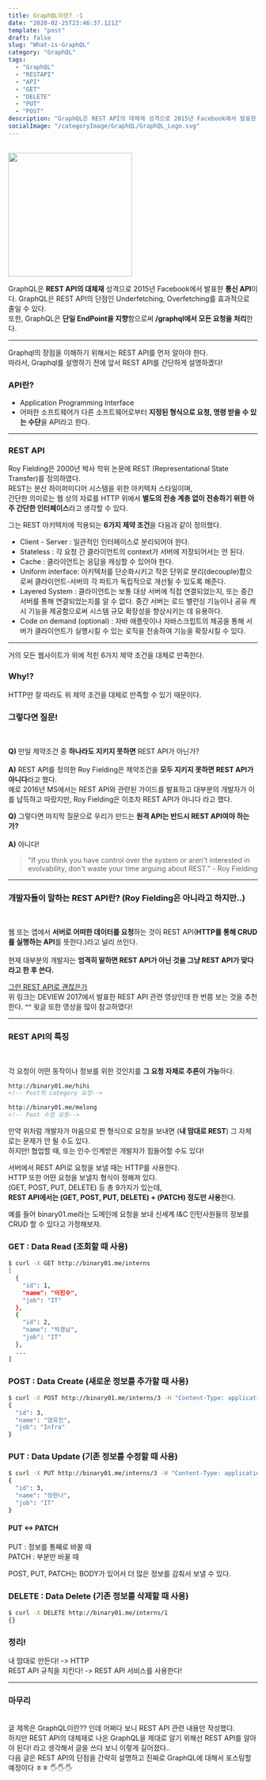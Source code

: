 ```yaml
---
title: GraphQL이란? -1
date: "2020-02-25T23:46:37.121Z"
template: "post"
draft: false
slug: "What-is-GraphQL"
category: "GraphQL"
tags:
  - "GraphQL"
  - "RESTAPI"
  - "API"
  - "GET"
  - "DELETE"
  - "PUT"
  - "POST"
description: "GraphQL은 REST API의 대체재 성격으로 2015년 Facebook에서 발표한 통신 API이다..."
socialImage: "/categoryImage/GraphQL/GraphQL_Logo.svg"
---
```


<br/><img src="/categoryImage/GraphQL/GraphQL_Logo.svg" width="250px">

GraphQL은 **REST API의 대체재** 성격으로 2015년 Facebook에서 발표한 **통신 API**이다.
GraphQL은 REST API의 단점인 Underfetching, Overfetching를 효과적으로 줄일 수 있다.  
또한, GraphQL은 **단일 EndPoint을 지향**함으로써 **/graphql에서 모든 요청을 처리**한다.  

---

Graphql의 장점을 이해하기 위해서는 REST API를 먼저 알아야 한다.<br/>
따라서, Graphql를 설명하기 전에 앞서 REST API를 간단하게 설명하겠다!

### API란?
* Application Programming Interface
* 어떠한 소프트웨어가 다른 소프트웨어로부터 **지정된 형식으로 요청, 명령 받을 수 있는 수단**을 API라고 한다.

---

### REST API

Roy Fielding은 2000년 박사 학위 논문에 REST (Representational State Transfer)를 정의하였다.<br/>
REST는 분산 하이퍼미디어 시스템을 위한 아키텍처 스타일이며,<br/>
간단한 의미로는 웹 상의 자료를 HTTP 위에서 **별도의 전송 계층 없이 전송하기 위한 아주 간단한 인터페이스**라고 생각할 수 있다.<br/>

그는 REST 아키텍처에 적용되는 **6가지 제약 조건**을 다음과 같이 정의했다.

* Client - Server : 일관적인 인터페이스로 분리되어야 한다.
* Stateless : 각 요청 간 클라이언트의 context가 서버에 저장되어서는 안 된다.
* Cache : 클라이언트는 응답을 캐싱할 수 있어야 한다.
* Uniform interface: 아키텍처를 단순화시키고 작은 단위로 분리(decouple)함으로써 클라이언트-서버의 각 파트가 독립적으로 개선될 수 있도록 해준다.
* Layered System : 클라이언트는 보통 대상 서버에 직접 연결되었는지, 또는 중간 서버를 통해 연결되었는지를 알 수 없다. 중간 서버는 로드 밸런싱 기능이나 공유 캐시 기능을 제공함으로써 시스템 규모 확장성을 향상시키는 데 유용하다.
* Code on demand (optional) : 자바 애플릿이나 자바스크립트의 제공을 통해 서버가 클라이언트가 실행시킬 수 있는 로직을 전송하여 기능을 확장시킬 수 있다.

---

거의 모든 웹사이트가 위에 적힌 6가지 제약 조건을 대체로 만족한다.<br/>
### Why!?
HTTP만 잘 따라도 위 제약 조건을 대체로 만족할 수 있기 때문이다. <br/>

### 그렇다면 질문!
<br/>

**Q)** 만일 제약조건 중 **하나라도 지키지 못하면** REST API가 아닌가?<br/><br/>
**A)** REST API를 정의한 Roy Fielding은 제약조건을 **모두 지키지 못하면 REST API가 아니다**라고 했다.<br/>
예로 2016년 MS에서는 REST API와 관련된 가이드를 발표하고 대부분의 개발자가 이를 납득하고 따랐지만, Roy Fielding은 이조차 REST API가 아니다 라고 했다.<br/>

**Q)** 그렇다면 마지막 질문으로 우리가 만드는 **원격 API는 반드시 REST API여야 하는가?**<br/><br/>
**A)** 아니다!
> "If you think you have control over the system or aren't interested in evolvability, don't waste your time arguing about REST." - Roy Fielding

---

### 개발자들이 말하는 REST API란? (Roy Fielding은 아니라고 하지만..)

<br/>

웹 또는 앱에서 **서버로 어떠한 데이터를 요청**하는 것이 REST API(**HTTP를 통해 CRUD를 실행하는 API**를 뜻한다.)라고 널리 쓰인다.<br/><br/>
현재 대부분의 개발자는 **엄격히 말하면 REST API가 아닌 것을 그냥 REST API가 맞다라고 한 후 쓴다.**<br/>

[그런 REST API로 괜찮은가](https://www.youtube.com/watch?v=RP_f5dMoHFc)<br/>
위 링크는 DEVIEW 2017에서 발표한 REST API 관련 영상인데 한 번쯤 보는 것을 추천한다. ^^
윗글 또한 영상을 많이 참고하였다!

---

### REST API의 특징
<br/>

각 요청이 어떤 동작이나 정보를 위한 것인지를 **그 요청 자체로 추론이 가능**하다.

```html
http://binary01.me/hihi
<!-- Post의 category 요청-->
```

```html
http://binary01.me/melong
<!-- Post 수정 요청-->
```

만약 위처럼 개발자가 마음으로 짠 형식으로 요청을 보내면 (**내 맘대로 REST**) 그 자체로는 문제가 안 될 수도 있다.<br/>
하지만! 협업할 때, 또는 인수·인계받은 개발자가 힘들어할 수도 있다!<br/> 

서버에서 REST API로 요청을 보낼 때는 HTTP를 사용한다.<br/>
HTTP 또한 어떤 요청을 보낼지 형식이 정해져 있다.<br/>
(GET, POST, PUT, DELETE) 등 총 9가지가 있는데,<br/>
**REST API에서는 (GET, POST, PUT, DELETE) + (PATCH) 정도만 사용**한다.<br/>

예를 들어 binary01.me라는 도메인에 요청을 보내 신세계 I&C 인턴사원들의 정보를 CRUD 할 수 있다고 가정해보자.

### GET : Data Read (조회할 때 사용)
```bash
$ curl -X GET http://binary01.me/interns
[
  {
    "id": 1,
    "name": "이진수",
    "job": "IT"
  },
  {
    "id": 2,
    "name": "박경남",
    "job": "IT"
  },
  ...
]
```
### POST : Data Create (새로운 정보를 추가할 때 사용)
```bash
$ curl -X POST http://binary01.me/interns/3 -H "Content-Type: application/json" -d '{"id": 3, "name": "염유진", "job": "Infra"}'
{
  "id": 3,
  "name": "염유진",
  "job": "Infra"
}
```
### PUT : Data Update (기존 정보를 수정할 때 사용)
```bash
$ curl -X PUT http://binary01.me/interns/3 -H "Content-Type: application/json" -d '{"id": 3, "name": "장한나", "job": "IT"}'
{
  "id": 3,
  "name": "장한나",
  "job": "IT"
}
```
#### PUT <-> PATCH
PUT : 정보를 통째로 바꿀 때<br/>
PATCH : 부분만 바꿀 때<br/>

POST, PUT, PATCH는 BODY가 있어서 더 많은 정보를 감춰서 보낼 수 있다.

### DELETE : Data Delete (기존 정보를 삭제할 때 사용)
```bash
$ curl -X DELETE http://binary01.me/interns/1
{}
```

### 정리!

내 맘대로 만든다!  -> HTTP<br/>
REST API 규칙을 지킨다! -> REST API 서비스를 사용한다! 

---

### 마무리

<br/>
글 제목은 GraphQL이란?? 인데 어쩌다 보니 REST API 관련 내용만 작성했다.<br/>
하지만 REST API의 대체재로 나온 GraphQL을 제대로 알기 위해선 REST API를 알아야 된다! 라고 생각해서 글을 쓰다 보니 이렇게 길어졌다..<br/>
다음 글은 REST API의 단점을 간략히 설명하고 진짜로 GraphQL에 대해서 포스팅할 예정이다 ㅎㅎ 🖐🖐🖐